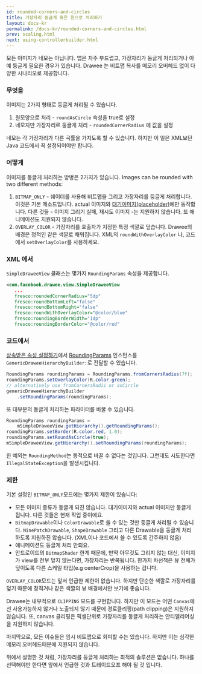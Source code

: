 ```yaml
---
id: rounded-corners-and-circles
title: 가장자리 둥글게 혹은 원으로 처리하기
layout: docs-kr
permalink: /docs-kr/rounded-corners-and-circles.html
prev: scaling.html
next: using-controllerbuilder.html
---
```


모든 아미지가 네모는 아닙니다. 앱은 자주 부드럽고, 가장자리가 둥글게 처리되거나 아예 둥글게 필요한 경우가 있습니다. Drawee 는 비트맵 복사를 메모리 오버헤드 없이 다양한 시나리오로 제공합니다.

### 무엇을

이미지는 2가지 형태로 둥글게 처리될 수 있습니다.

1. 원모양으로 처리 - `roundAsCircle` 속성을 true로 설정
2. 네모지만 가장자리르 둥글게 처리 - `roundedCornerRadius` 에 값을 설정

네모는 각 가장자리가 다른 곡률을 가지도록 할 수 있습니다. 하지만 이 일은 XML보단 Java 코드에서 꼭 설정되어야만 합니다.

### 어떻게

이미지를 둥글게 처리하는 방벙은 2가지가 있습니다.
Images can be rounded with two different methods:

1. `BITMAP_ONLY` - 쉐이더를 사용해 비트맵을 그리고 가장자리를 둥글게 처리합니다. 이것은 기본 메소드입니다. actual 이미지와 [대기이미지(placeholder)](drawee-components.html)에만 동작합니다. 다른 것들 - 이미지 그리기 실패, 재시도 이미지 -는 지원하지 않습니다. 또 애니메이션도 지원되지 않습니다.
2. `OVERLAY_COLOR` - 가장자리를 호출자가 지정한 특정 색깔로 덮습니다. Drawee의 배경은 정적인 같은 색깔로 채워집니다. XML의 `roundWithOverlayColor` 나, 코드에서 `setOverlayColor`를 사용하세요.


### XML 에서

`SimpleDraweeView` 클래스는 몇가지 `RoundingParams` 속성을 제공합니다.

```xml
<com.facebook.drawee.view.SimpleDraweeView
   ...
   fresco:roundedCornerRadius="5dp"
   fresco:roundBottomLeft="false"
   fresco:roundBottomRight="false"
   fresco:roundWithOverlayColor="@color/blue"
   fresco:roundingBorderWidth="1dp"
   fresco:roundingBorderColor="@color/red"
```

### 코드에서

[상속받은 속성 설정하기](using-drawees-code.html)에서 [RoundingParams](../javadoc/reference/com/facebook/drawee/generic/RoundingParams.html) 인스턴스를 `GenericDraweeHierarchyBuilder:`로 전달할 수 있습니다.

```java
RoundingParams roundingParams = RoundingParams.fromCornersRadius(7f);
roundingParams.setOverlayColor(R.color.green);
// alternatively use fromCornersRadii or asCircle
genericDraweeHierarchyBuilder
    .setRoundingParams(roundingParams);
```

또 대부분의 둥글게 처리하는 파라미터를 바꿀 수 있습니다.

```java
RoundingParams roundingParams =
    mSimpleDraweeView.getHierarchy().getRoundingParams();
roundingParams.setBorder(R.color.red, 1.0);
roundingParams.setRoundAsCircle(true);
mSimpleDraweeView.getHierarchy().setRoundingParams(roundingParams);
```
한 예외는 `RoundingMethod`는 동적으로 바꿀 수 없다는 것입니다. 그런데도 시도한다면 `IllegalStateException`을 발생시킵니다.

### 제한

기본 설정인 `BITMAP_ONLY`모드에는 몇가지 제한이 있습니다:

- 모든 이미지 종류가 둥글게 되진 않습니다. 대기이미지와 actual 이미지만 둥글게 됩니다. 다른 것들은 현재 작업 중이에요.
- `BitmapDrawable`이나 `ColorDrawable`로 쓸 수 있는 것만 둥글게 처리될 수 있습니다. `NinePatchDrawable`, `ShapeDrawable` 그리고 다른 Drawable을 둥글게 처리하도록 지원하진 않습니다. (XML이나 코드에서 쓸 수 있도록 간주하지 않음)
- 애니메이션도 둥글게 처리 안되요.
- 안드로이드의 `BitmapShader` 한계 때문에, 만약 아무것도 그리지 않는 대신, 이미지가 view를 전부 덮지 않는다면, 가장자리는 반복됩니다. 한가지 차선책은 뷰 전체가 덮이도록 다른 스케일 타입(e.g centerCrop)을 사용하는 겁니다.

`OVERLAY_COLOR`모드는 앞서 언급한 제한이 없습니다. 하지만 단순한 색깔로 가장자리를 덮기 때문에 정적거나 같은 색깔의 뷰 배경에서만 보기에 좋습니다.

Drawee는 내부적으로 `CLIPPING` 모드를 구현합니다. 하지만 이 모드는 어떤 `Canvas`에선 사용가능하지 않거나 노출되지 않기 때문에 경로클리핑(path clipping)은 지원하지 않습니다. 또, canvas 클리핑은 픽셀단위로 가장자리를 둥글게 처리하는 안티앨리어싱을 지원하지 않습니다.

마지막으로, 모든 이슈들은 임시 비트맵으로 회피할 수는 있습니다. 하지만 이는 심각한 메모리 오버헤드때문에 지원되지 않습니다.

위에서 설명한 것 처럼, 가장자리를 둥글게 처리하는 최적의 솔루션은 없습니다. 하나를 선택해야만 한다면 앞에서 언급한 것과 트레이드오프 해야 될 것 입니다.
